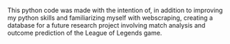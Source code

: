 This python code was made with the intention of, in addition to improving my python skills and familiarizing myself with webscraping, creating a database for a future research project involving match analysis and outcome prediction of the League of Legends game.
